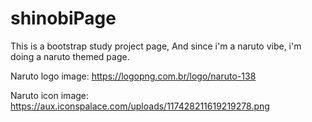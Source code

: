 # shinobiPage
This is a bootstrap study project page,
And since i'm a naruto vibe, i'm doing a naruto themed page.

Naruto logo image:
https://logopng.com.br/logo/naruto-138

Naruto icon image:
https://aux.iconspalace.com/uploads/117428211619219278.png
